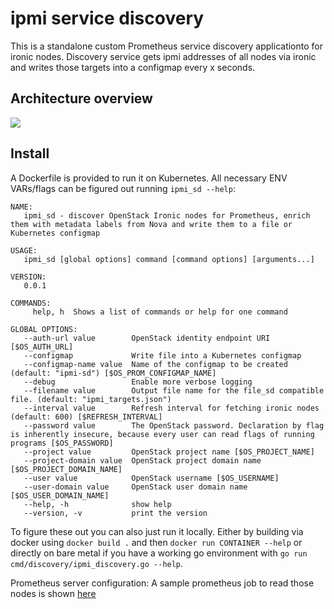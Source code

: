 # ipmi service discovery

This is a standalone custom Prometheus service discovery applicationto for ironic nodes.
Discovery service gets ipmi addresses of all nodes via ironic and writes those targets into a configmap every x seconds.

## Architecture overview

![](https://github.com/sapcc/ipmi_sd/blob/master/documentation/ipmi_sd_arch.png)


## Install

A Dockerfile is provided to run it on Kubernetes.
All necessary ENV VARs/flags can be figured out running `ipmi_sd --help`:

```
NAME:
   ipmi_sd - discover OpenStack Ironic nodes for Prometheus, enrich them with metadata labels from Nova and write them to a file or Kubernetes configmap

USAGE:
   ipmi_sd [global options] command [command options] [arguments...]

VERSION:
   0.0.1

COMMANDS:
     help, h  Shows a list of commands or help for one command

GLOBAL OPTIONS:
   --auth-url value        OpenStack identity endpoint URI [$OS_AUTH_URL]
   --configmap             Write file into a Kubernetes configmap
   --configmap-name value  Name of the configmap to be created (default: "ipmi-sd") [$OS_PROM_CONFIGMAP_NAME]
   --debug                 Enable more verbose logging
   --filename value        Output file name for the file_sd compatible file. (default: "ipmi_targets.json")
   --interval value        Refresh interval for fetching ironic nodes (default: 600) [$REFRESH_INTERVAL]
   --password value        The OpenStack password. Declaration by flag is inherently insecure, because every user can read flags of running programs [$OS_PASSWORD]
   --project value         OpenStack project name [$OS_PROJECT_NAME]
   --project-domain value  OpenStack project domain name [$OS_PROJECT_DOMAIN_NAME]
   --user value            OpenStack username [$OS_USERNAME]
   --user-domain value     OpenStack user domain name [$OS_USER_DOMAIN_NAME]
   --help, -h              show help
   --version, -v           print the version
```

To figure these out you can also just run it locally.
Either by building via docker using `docker build .` and then `docker run CONTAINER --help` or directly on bare metal if you have a working go
environment with `go run cmd/discovery/ipmi_discovery.go --help`.

Prometheus server configuration:
A sample prometheus job to read those nodes is shown [here](https://github.com/sapcc/ipmi_sd/blob/master/prometheus.yml)
